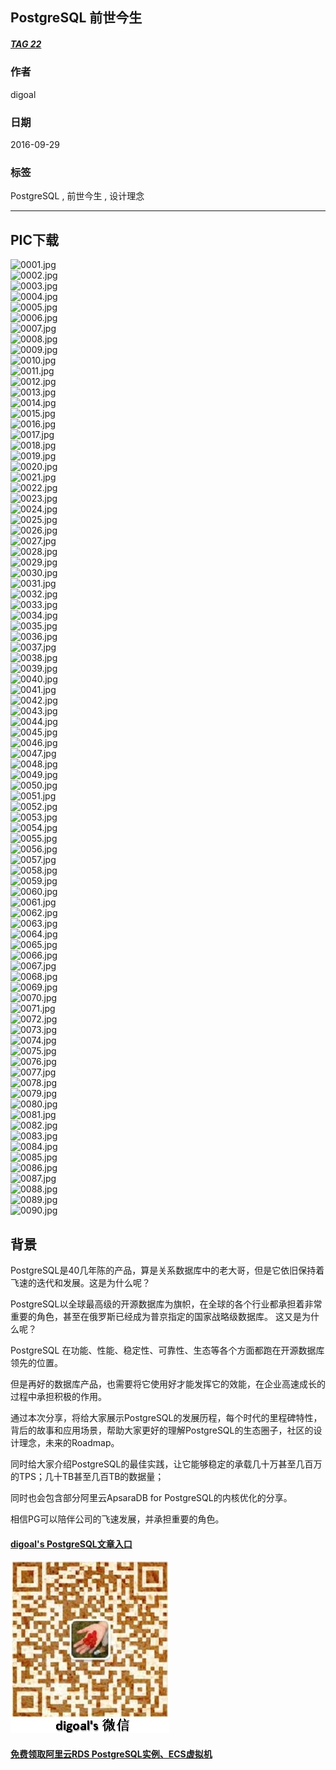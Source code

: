 ## PostgreSQL 前世今生
##### [TAG 22](../class/22.md)
          
### 作者         
digoal          
          
### 日期        
2016-09-29       
          
### 标签        
PostgreSQL , 前世今生 , 设计理念      
          
----        
          
## PIC下载
![0001.jpg](20160929_02/0001.jpg)  
![0002.jpg](20160929_02/0002.jpg)  
![0003.jpg](20160929_02/0003.jpg)  
![0004.jpg](20160929_02/0004.jpg)  
![0005.jpg](20160929_02/0005.jpg)  
![0006.jpg](20160929_02/0006.jpg)  
![0007.jpg](20160929_02/0007.jpg)  
![0008.jpg](20160929_02/0008.jpg)  
![0009.jpg](20160929_02/0009.jpg)  
![0010.jpg](20160929_02/0010.jpg)  
![0011.jpg](20160929_02/0011.jpg)  
![0012.jpg](20160929_02/0012.jpg)  
![0013.jpg](20160929_02/0013.jpg)  
![0014.jpg](20160929_02/0014.jpg)  
![0015.jpg](20160929_02/0015.jpg)  
![0016.jpg](20160929_02/0016.jpg)  
![0017.jpg](20160929_02/0017.jpg)  
![0018.jpg](20160929_02/0018.jpg)  
![0019.jpg](20160929_02/0019.jpg)  
![0020.jpg](20160929_02/0020.jpg)  
![0021.jpg](20160929_02/0021.jpg)  
![0022.jpg](20160929_02/0022.jpg)  
![0023.jpg](20160929_02/0023.jpg)  
![0024.jpg](20160929_02/0024.jpg)  
![0025.jpg](20160929_02/0025.jpg)  
![0026.jpg](20160929_02/0026.jpg)  
![0027.jpg](20160929_02/0027.jpg)  
![0028.jpg](20160929_02/0028.jpg)  
![0029.jpg](20160929_02/0029.jpg)  
![0030.jpg](20160929_02/0030.jpg)  
![0031.jpg](20160929_02/0031.jpg)  
![0032.jpg](20160929_02/0032.jpg)  
![0033.jpg](20160929_02/0033.jpg)  
![0034.jpg](20160929_02/0034.jpg)  
![0035.jpg](20160929_02/0035.jpg)  
![0036.jpg](20160929_02/0036.jpg)  
![0037.jpg](20160929_02/0037.jpg)  
![0038.jpg](20160929_02/0038.jpg)  
![0039.jpg](20160929_02/0039.jpg)  
![0040.jpg](20160929_02/0040.jpg)  
![0041.jpg](20160929_02/0041.jpg)  
![0042.jpg](20160929_02/0042.jpg)  
![0043.jpg](20160929_02/0043.jpg)  
![0044.jpg](20160929_02/0044.jpg)  
![0045.jpg](20160929_02/0045.jpg)  
![0046.jpg](20160929_02/0046.jpg)  
![0047.jpg](20160929_02/0047.jpg)  
![0048.jpg](20160929_02/0048.jpg)  
![0049.jpg](20160929_02/0049.jpg)  
![0050.jpg](20160929_02/0050.jpg)  
![0051.jpg](20160929_02/0051.jpg)  
![0052.jpg](20160929_02/0052.jpg)  
![0053.jpg](20160929_02/0053.jpg)  
![0054.jpg](20160929_02/0054.jpg)  
![0055.jpg](20160929_02/0055.jpg)  
![0056.jpg](20160929_02/0056.jpg)  
![0057.jpg](20160929_02/0057.jpg)  
![0058.jpg](20160929_02/0058.jpg)  
![0059.jpg](20160929_02/0059.jpg)  
![0060.jpg](20160929_02/0060.jpg)  
![0061.jpg](20160929_02/0061.jpg)  
![0062.jpg](20160929_02/0062.jpg)  
![0063.jpg](20160929_02/0063.jpg)  
![0064.jpg](20160929_02/0064.jpg)  
![0065.jpg](20160929_02/0065.jpg)  
![0066.jpg](20160929_02/0066.jpg)  
![0067.jpg](20160929_02/0067.jpg)  
![0068.jpg](20160929_02/0068.jpg)  
![0069.jpg](20160929_02/0069.jpg)  
![0070.jpg](20160929_02/0070.jpg)  
![0071.jpg](20160929_02/0071.jpg)  
![0072.jpg](20160929_02/0072.jpg)  
![0073.jpg](20160929_02/0073.jpg)  
![0074.jpg](20160929_02/0074.jpg)  
![0075.jpg](20160929_02/0075.jpg)  
![0076.jpg](20160929_02/0076.jpg)  
![0077.jpg](20160929_02/0077.jpg)  
![0078.jpg](20160929_02/0078.jpg)  
![0079.jpg](20160929_02/0079.jpg)  
![0080.jpg](20160929_02/0080.jpg)  
![0081.jpg](20160929_02/0081.jpg)  
![0082.jpg](20160929_02/0082.jpg)  
![0083.jpg](20160929_02/0083.jpg)  
![0084.jpg](20160929_02/0084.jpg)  
![0085.jpg](20160929_02/0085.jpg)  
![0086.jpg](20160929_02/0086.jpg)  
![0087.jpg](20160929_02/0087.jpg)  
![0088.jpg](20160929_02/0088.jpg)  
![0089.jpg](20160929_02/0089.jpg)  
![0090.jpg](20160929_02/0090.jpg)  
  
## 背景  
PostgreSQL是40几年陈的产品，算是关系数据库中的老大哥，但是它依旧保持着飞速的迭代和发展。这是为什么呢？   
  
PostgreSQL以全球最高级的开源数据库为旗帜，在全球的各个行业都承担着非常重要的角色，甚至在俄罗斯已经成为普京指定的国家战略级数据库。 这又是为什么呢？     
  
PostgreSQL 在功能、性能、稳定性、可靠性、生态等各个方面都跑在开源数据库领先的位置。   
  
但是再好的数据库产品，也需要将它使用好才能发挥它的效能，在企业高速成长的过程中承担积极的作用。       
    
通过本次分享，将给大家展示PostgreSQL的发展历程，每个时代的里程碑特性，背后的故事和应用场景，帮助大家更好的理解PostgreSQL的生态圈子，社区的设计理念，未来的Roadmap。    
    
同时给大家介绍PostgreSQL的最佳实践，让它能够稳定的承载几十万甚至几百万的TPS；几十TB甚至几百TB的数据量；    
  
同时也会包含部分阿里云ApsaraDB for PostgreSQL的内核优化的分享。    
    
相信PG可以陪伴公司的飞速发展，并承担重要的角色。    
  
    
  
  
  
  
  
  
  
  
  
  
  
  
  
  
  
#### [digoal's PostgreSQL文章入口](https://github.com/digoal/blog/blob/master/README.md "22709685feb7cab07d30f30387f0a9ae")
  
  
![digoal's weixin](../pic/digoal_weixin.jpg "f7ad92eeba24523fd47a6e1a0e691b59")
  
  
  
  
  
  
  
  
#### [免费领取阿里云RDS PostgreSQL实例、ECS虚拟机](https://www.aliyun.com/database/postgresqlactivity "57258f76c37864c6e6d23383d05714ea")
  
